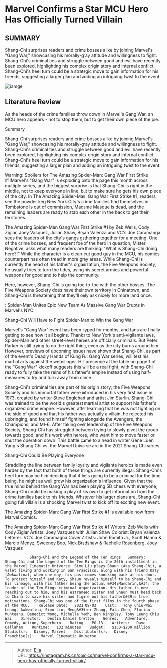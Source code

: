 # Marvel Confirms a Star MCU Hero Has Officially Turned Villain


## SUMMARY 



  Shang-Chi surprises readers and crime bosses alike by joining Marvel&#39;s &#34;Gang War,&#34; showcasing his morally-gray attitude and willingness to fight.   Shang-Chi&#39;s criminal ties and struggle between good and evil have recently been explored, highlighting his complex origin story and internal conflict.   Shang-Chi&#39;s heel turn could be a strategic move to gain information for his friends, suggesting a larger plan and adding an intriguing twist to the event.  

![iamge]()

## Literature Review

As the heads of the crime families throw down in Marvel&#39;s Gang War, an MCU hero appears - not to stop them, but to get their own piece of the pie.


Summary

  Shang-Chi surprises readers and crime bosses alike by joining Marvel&#39;s &#34;Gang War,&#34; showcasing his morally-gray attitude and willingness to fight.   Shang-Chi&#39;s criminal ties and struggle between good and evil have recently been explored, highlighting his complex origin story and internal conflict.   Shang-Chi&#39;s heel turn could be a strategic move to gain information for his friends, suggesting a larger plan and adding an intriguing twist to the event.  





Warning: Spoilers for The Amazing Spider-Man: Gang War First Strike #1!Marvel&#39;s &#34;Gang War&#34; is exploding onto the page this month across multiple series, and the biggest surprise is that Shang-Chi is right in the middle, not to keep everyone in line, but to make sure he gets his own piece of the city. In The Amazing Spider-Man: Gang War First Strike #1, readers see the powder keg New York City&#39;s crime families find themselves in: Tombstone is out of commission, Madame Masque is dead, and the remaining leaders are ready to stab each other in the back to get their territories.




The Amazing Spider-Man Gang War First Strike #1 by Zeb Wells, Cody Ziglar, Joey Vasquez, Julian Shaw, Bryan Valenza and VC&#39;s Joe Caramanga sees the leaders of the city&#39;s gangs gathering together for a meeting. One of the crime bosses, and frequent foe of the hero in question, Mister Negative, asks what many readers are thinking: &#34;What is Shang-Chi doing here?!&#34; While the character is a clean-cut good guy in the MCU, his comics counterpart has often tread in more gray areas. While Shang-Chi is currently the head of his father&#39;s organization, the Five Weapons Society, he usually tries to turn the tides, using his secret armies and powerful weapons for good and to help the community.



          

Here, however, Shang-Chi is going toe-to-toe with the other bosses. The Five Weapons Society does have their own territory in Chinatown, and Shang-Chi is threatening that they&#39;ll only ask nicely for more land once.




 : Spider-Man Unites Epic New Team As Massive Gang War Erupts in Marvel&#39;s NYC


 Shang-Chi Will Have to Fight Spider-Man to Win the Gang War 
          

Marvel&#39;s &#34;Gang War&#34; event has been hyped for months, and fans are finally getting to see how it all begins. Thanks to New York&#39;s anti-vigilante laws, Spider-Man and other street-level heroes are officially criminals. But Peter Parker is still trying to do the right thing, even as the city burns around him. However, previews of upcoming issues have shown that Shang-Chi, as part of the event&#39;s Deadly Hands of Kung Fu: Gang War series, will test his martial arts against the webslinger. His presence at the table on page 1 of the &#34;Gang War&#34; kickoff suggests this will be a real fight, with Shang-Chi ready to fully take the reins of his father&#39;s empire instead of using half-measures to try and turn away from crime.




Shang-Chi&#39;s criminal ties are part of his origin story; the Five Weapons Society and his immortal father were introduced in his very first issue in 1973, created by writer Steve Englehart and artist Jim Starlin. Shang-Chi was trained to be the world&#39;s greatest martial artist to support his father&#39;s organized crime empire. However, after learning that he was not fighting on the side of good and that his father was actually a villain, he rejected his upbringing, and found himself fighting alongside the Avengers, the Champions, and MI-6. After taking over leadership of the Five Weapons Society, Shang-Chi has struggled between trying to slowly pivot the group towards good, and his work with heroes, who want him to move faster or shut the operation down. This battle came to a head in writer Gene Luen Yang&#39;s Shang Chi vs. the Marvel Universe arc in the 2021 Shang-Chi series.



 Shang-Chi Could Be Playing Everyone 
          




Straddling the line between family loyalty and vigilante heroics is made even harder by the fact that both of these things are currently illegal. Shang-Chi&#39;s heel turn may be him deciding that if he&#39;s going to be a criminal for the time being, he might as well grow his organization&#39;s influence. Given that the true mind behind the Gang War has been playing 5D chess with everyone, Shang-Chi could be making a play of his own to get information from the crime families back to his friends. Whatever his larger plans are, Shang-Chi going full villain is a shocking Marvel twist to kick off its exciting new event.

The Amazing Spider-Man: Gang War First Strike #1 is available now from Marvel Comics.

 The Amazing Spider-Man: Gang War First Strike #1                  Writers: Zeb Wells with Cody Ziglar   Artists: Joey Vazquez with Julian Shaw   Colorist: Bryan Valenza   Letterer: VC&#39;s Joe Caramagna   Cover Artists: John Romita Jr., Scott Hanna &amp; Marcio Menyz, Sweeney Boo, Nick Bradshaw &amp; Rachelle Rosenberg, Joey Vazquez      



               Shang-Chi and the Legend of the Ten Rings   Summary:   Shang-Chi and the Legend of the Ten Rings is the 26th installment in the Marvel Cinematic Universe. Simu Liu plays Shaun (Aka Shang-Chi), a valet living and working in San Francisco, along with his friend Katy (Awkwafina), when one day, his past comes knocking back at his door. To protect himself and Katy, Shaun reveals himself to be Shang-Chi and his lineage, with his father being the actual &#34;Mandarin,&#34; the leader of the Ten Rings criminal organization. His father is now reaching out to him, and his estranged sister and Shaun must head back to China to save his sister and figure out his father&#39;s true motivations. Shang-Chi was one of the first films in the fourth phase of the MCU.    Release Date:   2021-09-03    Cast:   Tony Chiu-Wai Leung, Awkwafina, Simu Liu, Meng&#39;er Zhang, Fala Chen, Florian Munteanu, Benedict Wong, Michelle Yeoh, Ben Kingsley, Tony Leung Chiu Wai    Director:   Destin Daniel Cretton    Genres:   Adventure, Comedy, Action, Superhero    Rating:   PG-13    Writers:   Dave Callaham    Runtime:   132 minutes    Budget:   $150-$200 million    Studio(s):   Disney, Marvel    Distributor(s):   Disney    Franchise(s):   Marvel Cinematic Universe      

---

> Author: [Ella](https://instagram.hk.cn/)  
> URL: https://instagram.hk.cn/comics/marvel-confirms-a-star-mcu-hero-has-officially-turned-villain/  

